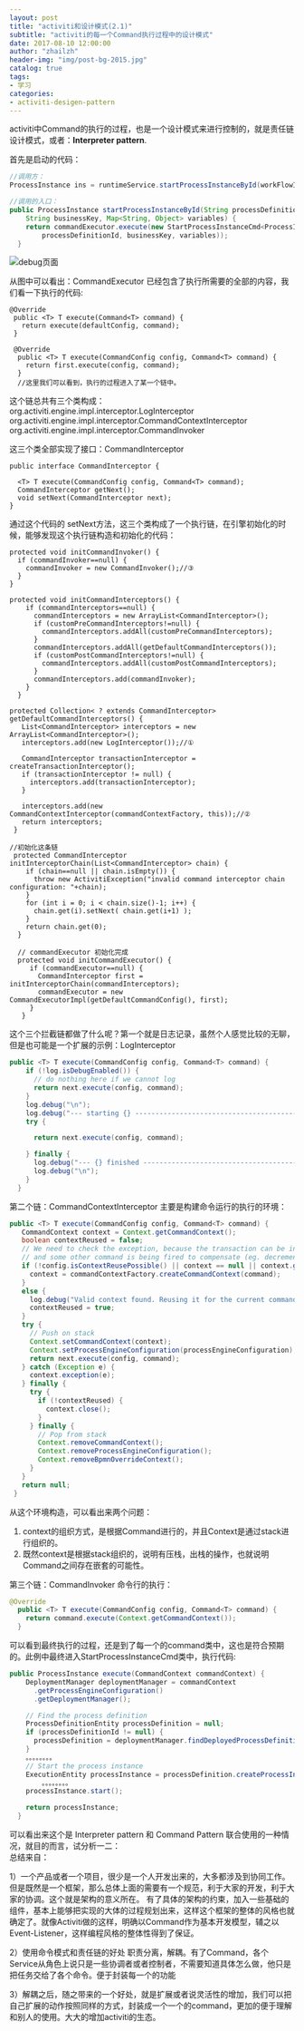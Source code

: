```yaml
---       
layout: post      
title: "activiti和设计模式(2.1)"        
subtitle: "activiti的每一个Command执行过程中的设计模式"        
date: 2017-08-10 12:00:00       
author: "zhailzh"      
header-img: "img/post-bg-2015.jpg"      
catalog: true      
tags:     
- 学习      
categories:     
- activiti-desigen-pattern
---
```

activiti中Command的执行的过程，也是一个设计模式来进行控制的，就是责任链设计模式，或者：**Interpreter pattern**.
<!--more-->

首先是启动的代码：       
~~~java
//调用方：
ProcessInstance ins = runtimeService.startProcessInstanceById(workFlowId, formId,variablesObject);      

//调用的入口：
public ProcessInstance startProcessInstanceById(String processDefinitionId,
    String businessKey, Map<String, Object> variables) {
    return commandExecutor.execute(new StartProcessInstanceCmd<ProcessInstance>(null,
        processDefinitionId, businessKey, variables));
  }
~~~

![debug页面](http://7xtrwx.com1.z0.glb.clouddn.com/fab71e2707099d49e0c04456244c7258.png)

从图中可以看出：CommandExecutor 已经包含了执行所需要的全部的内容，我们看一下执行的代码:      

~~~
@Override
 public <T> T execute(Command<T> command) {
   return execute(defaultConfig, command);
 }

 @Override
  public <T> T execute(CommandConfig config, Command<T> command) {
    return first.execute(config, command);
  }
  //这里我们可以看到，执行的过程进入了某一个链中。
~~~       

这个链总共有三个类构成：      
org.activiti.engine.impl.interceptor.LogInterceptor       
org.activiti.engine.impl.interceptor.CommandContextInterceptor       
org.activiti.engine.impl.interceptor.CommandInvoker    

这三个类全部实现了接口：CommandInterceptor    
~~~
public interface CommandInterceptor {

  <T> T execute(CommandConfig config, Command<T> command);
  CommandInterceptor getNext();
  void setNext(CommandInterceptor next);
}
~~~

通过这个代码的 setNext方法，这三个类构成了一个执行链，在引擎初始化的时候，能够发现这个执行链构造和初始化的代码：      

~~~
protected void initCommandInvoker() {
  if (commandInvoker==null) {
    commandInvoker = new CommandInvoker();//③
  }
}

protected void initCommandInterceptors() {
    if (commandInterceptors==null) {
      commandInterceptors = new ArrayList<CommandInterceptor>();
      if (customPreCommandInterceptors!=null) {
        commandInterceptors.addAll(customPreCommandInterceptors);
      }
      commandInterceptors.addAll(getDefaultCommandInterceptors());
      if (customPostCommandInterceptors!=null) {
        commandInterceptors.addAll(customPostCommandInterceptors);
      }
      commandInterceptors.add(commandInvoker);
    }
  }

protected Collection< ? extends CommandInterceptor> getDefaultCommandInterceptors() {
   List<CommandInterceptor> interceptors = new ArrayList<CommandInterceptor>();
   interceptors.add(new LogInterceptor());//①

   CommandInterceptor transactionInterceptor = createTransactionInterceptor();
   if (transactionInterceptor != null) {
     interceptors.add(transactionInterceptor);
   }

   interceptors.add(new CommandContextInterceptor(commandContextFactory, this));//②
   return interceptors;
 }

//初始化这条链
 protected CommandInterceptor initInterceptorChain(List<CommandInterceptor> chain) {
    if (chain==null || chain.isEmpty()) {
      throw new ActivitiException("invalid command interceptor chain configuration: "+chain);
    }
    for (int i = 0; i < chain.size()-1; i++) {
      chain.get(i).setNext( chain.get(i+1) );
    }
    return chain.get(0);
  }

  // commandExecutor 初始化完成
  protected void initCommandExecutor() {
     if (commandExecutor==null) {
       CommandInterceptor first = initInterceptorChain(commandInterceptors);
       commandExecutor = new CommandExecutorImpl(getDefaultCommandConfig(), first);
     }
   }

~~~     

这个三个拦截链都做了什么呢？第一个就是日志记录，虽然个人感觉比较的无聊，但是也可能是一个扩展的示例：LogInterceptor        
~~~java
public <T> T execute(CommandConfig config, Command<T> command) {
    if (!log.isDebugEnabled()) {
      // do nothing here if we cannot log
      return next.execute(config, command);
    }
    log.debug("\n");
    log.debug("--- starting {} --------------------------------------------------------", command.getClass().getSimpleName());
    try {

      return next.execute(config, command);

    } finally {
      log.debug("--- {} finished --------------------------------------------------------", command.getClass().getSimpleName());
      log.debug("\n");
    }
  }
~~~   

第二个链：CommandContextInterceptor 主要是构建命令运行的执行的环境：

~~~java
public <T> T execute(CommandConfig config, Command<T> command) {
   CommandContext context = Context.getCommandContext();  
   boolean contextReused = false;
   // We need to check the exception, because the transaction can be in a rollback state,
   // and some other command is being fired to compensate (eg. decrementing job retries)
   if (!config.isContextReusePossible() || context == null || context.getException() != null) {
     context = commandContextFactory.createCommandContext(command);    	
   }  
   else {
     log.debug("Valid context found. Reusing it for the current command '{}'", command.getClass().getCanonicalName());
     contextReused = true;
   }
   try {
     // Push on stack
     Context.setCommandContext(context);
     Context.setProcessEngineConfiguration(processEngineConfiguration);
     return next.execute(config, command);
   } catch (Exception e) {
     context.exception(e);
   } finally {
     try {
       if (!contextReused) {
         context.close();
       }
     } finally {
       // Pop from stack
       Context.removeCommandContext();
       Context.removeProcessEngineConfiguration();
       Context.removeBpmnOverrideContext();
     }
   }
   return null;
 }
~~~   

从这个环境构造，可以看出来两个问题：      
1. context的组织方式，是根据Command进行的，并且Context是通过stack进行组织的。
2. 既然context是根据stack组织的，说明有压栈，出栈的操作，也就说明Command之间存在嵌套的可能性。

第三个链：CommandInvoker 命令行的执行：          
~~~java
@Override
  public <T> T execute(CommandConfig config, Command<T> command) {
    return command.execute(Context.getCommandContext());
  }
~~~

可以看到最终执行的过程，还是到了每一个的command类中，这也是符合预期的。此例中最终进入StartProcessInstanceCmd类中，执行代码:         

~~~java
public ProcessInstance execute(CommandContext commandContext) {
    DeploymentManager deploymentManager = commandContext
      .getProcessEngineConfiguration()
      .getDeploymentManager();

    // Find the process definition
    ProcessDefinitionEntity processDefinition = null;
    if (processDefinitionId != null) {
      processDefinition = deploymentManager.findDeployedProcessDefinitionById(processDefinitionId);
    }
    。。。。。。。。
    // Start the process instance
    ExecutionEntity processInstance = processDefinition.createProcessInstance(businessKey);
		。。。。。。。。
    processInstance.start();

    return processInstance;
  }
~~~   

可以看出来这个是 Interpreter pattern 和 Command Pattern 联合使用的一种情况，就目的而言，试分析一二：       
总结来自：    

1）一个产品或者一个项目，很少是一个人开发出来的，大多都涉及到协同工作。但是既然是一个框架，那么总体上面的需要有一个规范，利于大家的开发，利于大家的协调。这个就是架构的意义所在。 有了具体的架构的约束，加入一些基础的组件，基本上能够把实现的大体的过程规划出来，这样这个框架的整体的风格也就确定了。就像Activiti做的这样，明确以Command作为基本开发模型，辅之以Event-Listener，这样编程风格的整体性得到了保证。

2）使用命令模式和责任链的好处 职责分离，解耦。有了Command，各个Service从角色上说只是一些协调者或者控制者，不需要知道具体怎么做，他只是把任务交给了各个命令。便于封装每一个的功能

3）解耦之后，随之带来的一个好处，就是扩展或者说灵活性的增加，我们可以把自己扩展的动作按照同样的方式，封装成一个一个的command，更加的便于理解和别人的使用。大大的增加activiti的生态。
